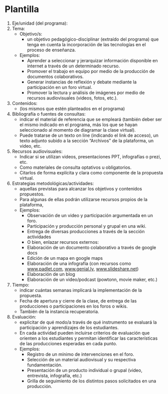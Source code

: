 # Plantilla
1. Eje/unidad (del programa): 
2. Tema: 
    * Objetivo/s: 
        * un objetivo pedagógico-disciplinar (extraído del programa) que tenga en cuenta la incorporación de las tecnologías en el proceso de enseñanza.  
    * Ejemplos: 
        * Aprender a seleccionar y jerarquizar información disponible en internet a través de un determinado recurso.
        * Promover el trabajo en equipo por medio de la producción de documentos colaborativos.
        * Generar instancias de reflexión y debate mediante la participación en un foro virtual.
        * Promover la lectura y análisis de imágenes por medio de recursos audiovisuales (videos, fotos, etc.).
3.	Contenidos: 
    * (los mismos que estén planteados en el programa)
4.	Bibliografía o fuentes de consultas: 
    * indicar el material de referencia que se empleará (también deber ser el mismo indicado en el programa, más los que se hayan seleccionado al momento de diagramar la clase virtual). 
    * Puede tratarse de un texto on line (indicando el link de acceso), un texto adjunto subido a la sección “Archivos” de la plataforma, un video, etc. 
5.	Recursos audiovisuales: 
    * Indicar si se utilizan videos, presentaciones PPT, infografías o prezi, etc. 
    * Como materiales de consulta optativos u obligatorios. 
    * Citarlos de forma explícita y clara como componente de la propuesta virtual.
6.	Estrategias metodológicas/actividades: 
    * aquellas previstas para alcanzar los objetivos y contenidos propuestos. 
    * Para algunas de ellas podrán utilizarse recursos propios de la plataforma, 
    * Ejemplos: 
        * Observación de un video y participación argumentada en un foro.
        * Participación y producción personal y grupal en una wiki.
        * Entrega de diversas producciones a través de la sección actividades
        * O bien, enlazar recursos externos:
        * Elaboración de un documento colaborativo a través de google docs
        * Edición de un mapa en google maps
        * Elaboración de una infografía (con recursos como www.padlet.com, www.genial.ly, www.slideshare.net)
        * Elaboración de un blog
        * Elaboración de un video/podcast (powtonn, movie maker, etc.)
7.	Tiempo: 
    * indicar cuántas semanas implicará la implementación de la propuesta. 
    * Fecha de apertura y cierre de la clase, de entrega de las producciones o participaciones en los foros o wikis. 
    * También de la instancia recuperatoria.
8.	Evaluación: 
    * explicitar de qué modo/a través de qué instrumento se evaluará la participación y aprendizajes de los estudiantes. 
    * En cada actividad pueden incluirse criterios de evaluación que orienten a los estudiantes y permitan identificar las características de las producciones esperadas en cada punto.
    * Ejemplos: 
        * Registro de un mínimo de intervenciones en el foro.
        * Selección de un material audiovisual y su respectiva fundamentación.
        * Presentación de un producto individual o grupal (video, entrevista, infografía, etc.)
        * Grilla de seguimiento de los distintos pasos solicitados en una producción.
